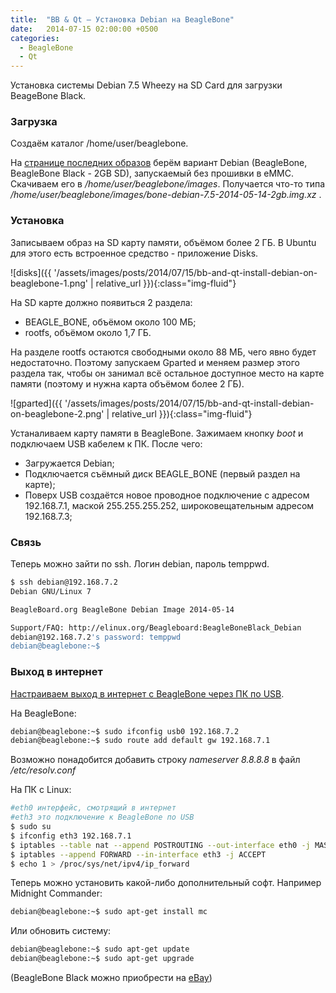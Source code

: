 ```yaml
---
title:  "BB & Qt — Установка Debian на BeagleBone"
date:   2014-07-15 02:00:00 +0500
categories:
  - BeagleBone
  - Qt
---
```

Установка системы Debian 7.5 Wheezy на SD Card для загрузки BeageBone Black.
<!-- more -->

### Загрузка
Создаём каталог /home/user/beaglebone.

На [странице последних образов](http://beagleboard.org/latest-images) берём вариант Debian (BeagleBone, BeagleBone Black - 2GB SD), запускаемый без прошивки в eMMC. Скачиваем его в <i>/home/user/beaglebone/images</i>.
Получается что-то типа <i>/home/user/beaglebone/images/bone-debian-7.5-2014-05-14-2gb.img.xz</i> .

### Установка
Записываем образ на SD карту памяти, объёмом более 2 ГБ. В Ubuntu для этого есть встроенное средство - приложение Disks.

![disks]({{ '/assets/images/posts/2014/07/15/bb-and-qt-install-debian-on-beaglebone-1.png' | relative_url }}){:class="img-fluid"}


На SD карте должно появиться 2 раздела:
  * BEAGLE_BONE, объёмом около 100 МБ;
  * rootfs, объёмом около 1,7 ГБ.

На разделе rootfs остаются свободными около 88 МБ, чего явно будет недостаточно. Поэтому запускаем Gparted и меняем размер этого раздела так, чтобы он занимал всё остальное доступное место на карте памяти (поэтому и нужна карта объёмом более 2 ГБ).

![gparted]({{ '/assets/images/posts/2014/07/15/bb-and-qt-install-debian-on-beaglebone-2.png' | relative_url }}){:class="img-fluid"}

Устаналиваем карту памяти в BeagleBone. Зажимаем кнопку <i>boot</i> и подключаем USB кабелем к ПК. После чего:
  * Загружается Debian;
  * Подключается съёмный диск BEAGLE_BONE (первый раздел на карте);
  * Поверх USB создаётся новое проводное подключение с адресом 192.168.7.1, маской 255.255.255.252, широковещательным адресом 192.168.7.3;

### Связь
Теперь можно зайти по ssh. Логин debian, пароль temppwd.
```bash
$ ssh debian@192.168.7.2
Debian GNU/Linux 7

BeagleBoard.org BeagleBone Debian Image 2014-05-14

Support/FAQ: http://elinux.org/Beagleboard:BeagleBoneBlack_Debian
debian@192.168.7.2's password: temppwd
debian@beaglebone:~$
```

### Выход в интернет
[Настраиваем выход в интернет с BeagleBone через ПК по USB](http://robotic-controls.com/learn/beaglebone/beaglebone-internet-over-usb-only).

На BeagleBone:
```bash
debian@beaglebone:~$ sudo ifconfig usb0 192.168.7.2
debian@beaglebone:~$ sudo route add default gw 192.168.7.1
```
Возможно понадобится добавить строку <i>nameserver 8.8.8.8</i> в файл <i>/etc/resolv.conf</i> 

На ПК с Linux:
```bash
#eth0 интерфейс, смотрящий в интернет
#eth3 это подключение к BeagleBone по USB
$ sudo su
$ ifconfig eth3 192.168.7.1
$ iptables --table nat --append POSTROUTING --out-interface eth0 -j MASQUERADE
$ iptables --append FORWARD --in-interface eth3 -j ACCEPT
$ echo 1 > /proc/sys/net/ipv4/ip_forward
```

Теперь можно установить какой-либо дополнительный софт. Например Midnight Commander:
```bash
debian@beaglebone:~$ sudo apt-get install mc
```

Или обновить систему:
```bash
debian@beaglebone:~$ sudo apt-get update
debian@beaglebone:~$ sudo apt-get upgrade
```

(BeagleBone Black можно приобрести на [eBay](http://cgi.ebay.com/ws/eBayISAPI.dll?ViewItem&item=261487540514))